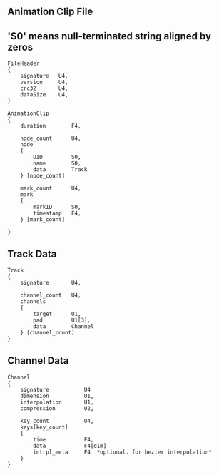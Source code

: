 ## Animation Clip File
## 'S0' means null-terminated string aligned by zeros

    FileHeader
	{
        signature   U4,
        version     U4,
        crc32       U4,
        dataSize    U4,
	}
    
    AnimationClip
    {
        duration        F4,

        node_count      U4,    
        node
        {
            UID         S0,
            name        S0,
            data        Track
        } [node_count]
        
        mark_count      U4,
        mark
        {
            markID      S0,
            timestamp   F4,
        } [mark_count]
        
    }
    
## Track Data

    Track
    {
        signature       U4,

        channel_count   U4,
        channels
        {
            target      U1,
            pad         U1[3],
            data        Channel
        } [channel_count]
    }
    
## Channel Data

    Channel
    {
        signature           U4
        dimension           U1,
        interpolation       U1,
        compression         U2,

        key_count           U4,
        keys[key_count]
        {
            time            F4,
            data            F4[dim]
            intrpl_meta     F4  *optional. for bezier interpolation*
        }
    }
